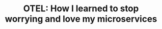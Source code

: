 ---
title: "OTEL: How I learned to stop worrying and love my microservices"
redirect: https://ninocan.github.io/talk-otel/
---